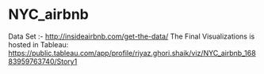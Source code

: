 # NYC_airbnb
Data Set :- http://insideairbnb.com/get-the-data/
The Final Visualizations is hosted in Tableau: https://public.tableau.com/app/profile/riyaz.ghori.shaik/viz/NYC_airbnb_16883959763740/Story1 
